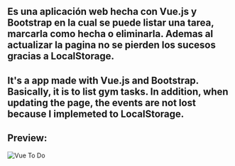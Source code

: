 Es una aplicación web hecha con Vue.js y Bootstrap en la 
cual se puede listar una tarea, marcarla como hecha
o eliminarla.
Ademas al actualizar la pagina no se pierden los sucesos
gracias a LocalStorage.
-----------------------------------------------------------
It's a app made with Vue.js and Bootstrap. Basically, it 
is to list gym tasks.
In addition, when updating the page, the events are not lost
because I implemeted to LocalStorage.
-----------------------------------------------------------
Preview:
-----------------------------------------------------------
![Vue To Do](https://user-images.githubusercontent.com/58890694/134523550-0303fb37-2950-4826-ae39-b72de450c8e3.png)

